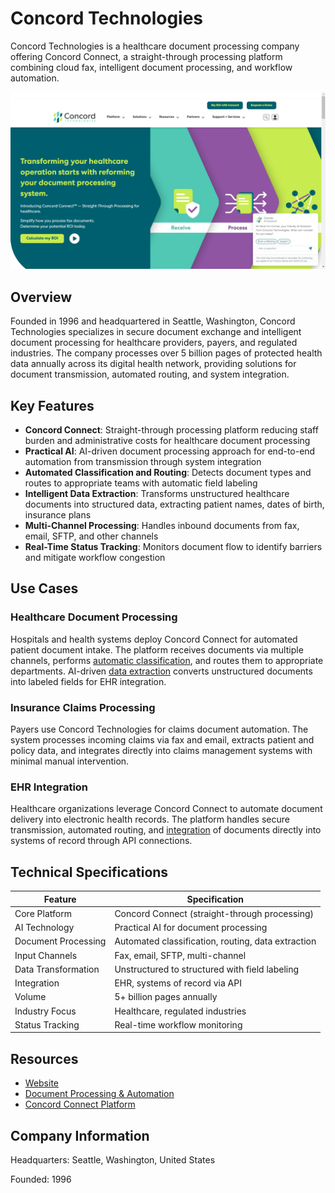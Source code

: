 # Concord Technologies

Concord Technologies is a healthcare document processing company offering Concord Connect, a straight-through processing platform combining cloud fax, intelligent document processing, and workflow automation.

![Concord Technologies](assets/concord-technologies.png)


## Overview

Founded in 1996 and headquartered in Seattle, Washington, Concord Technologies specializes in secure document exchange and intelligent document processing for healthcare providers, payers, and regulated industries. The company processes over 5 billion pages of protected health data annually across its digital health network, providing solutions for document transmission, automated routing, and system integration.

## Key Features

- **Concord Connect**: Straight-through processing platform reducing staff burden and administrative costs for healthcare document processing
- **Practical AI**: AI-driven document processing approach for end-to-end automation from transmission through system integration
- **Automated Classification and Routing**: Detects document types and routes to appropriate teams with automatic field labeling
- **Intelligent Data Extraction**: Transforms unstructured healthcare documents into structured data, extracting patient names, dates of birth, insurance plans
- **Multi-Channel Processing**: Handles inbound documents from fax, email, SFTP, and other channels
- **Real-Time Status Tracking**: Monitors document flow to identify barriers and mitigate workflow congestion

## Use Cases

### Healthcare Document Processing
Hospitals and health systems deploy Concord Connect for automated patient document intake. The platform receives documents via multiple channels, performs [automatic classification](../../capabilities/classification/index.md), and routes them to appropriate departments. AI-driven [data extraction](../../capabilities/extraction/index.md) converts unstructured documents into labeled fields for EHR integration.

### Insurance Claims Processing
Payers use Concord Technologies for claims document automation. The system processes incoming claims via fax and email, extracts patient and policy data, and integrates directly into claims management systems with minimal manual intervention.

### EHR Integration
Healthcare organizations leverage Concord Connect to automate document delivery into electronic health records. The platform handles secure transmission, automated routing, and [integration](../../capabilities/integration-workflow/index.md) of documents directly into systems of record through API connections.

## Technical Specifications

| Feature | Specification |
|---------|---------------|
| Core Platform | Concord Connect (straight-through processing) |
| AI Technology | Practical AI for document processing |
| Document Processing | Automated classification, routing, data extraction |
| Input Channels | Fax, email, SFTP, multi-channel |
| Data Transformation | Unstructured to structured with field labeling |
| Integration | EHR, systems of record via API |
| Volume | 5+ billion pages annually |
| Industry Focus | Healthcare, regulated industries |
| Status Tracking | Real-time workflow monitoring |

## Resources

- [Website](https://concord.net/)
- [Document Processing & Automation](https://concord.net/document-processing-automation/)
- [Concord Connect Platform](https://concord.net/concord-connect/)

## Company Information

Headquarters: Seattle, Washington, United States

Founded: 1996
